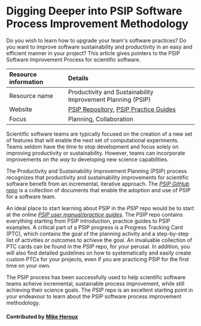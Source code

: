 # Digging Deeper into PSIP Software Process Improvement Methodology

Do you wish to learn how to upgrade your team's software practices? Do you want to improve software sustainability and productivity in an easy and efficient manner in your project? This article gives pointers to the PSIP Software Improvement Process for scientific software.


Resource information | Details 
:--- | :--- 
Resource name | Productivity and Sustainability Improvement Planning (PSIP)
Website | [PSIP Repository](https://github.com/bssw-psip), [PSIP Practice Guides](https://github.com/bssw-psip/practice-guides/blob/master/README.md)
Focus | Planning, Collaboration

Scientific software teams are typically focused on the creation of a new set of features that will enable the next set of computational experiments.  Teams seldom have the time to stop development and focus solely on improving productivity or sustainability.  However, teams can incorporate improvements *on the way* to developing new science capabilities.

The Productivity and Sustainability Improvement Planning (PSIP) process recognizes that productivity and sustainability improvements for scientific software benefit from an incremental, iterative approach.  The *[PSIP GitHub repo](https://github.com/bssw-psip)* is a collection of documents that enable the adoption and use of PSIP for a software team.  

An ideal place to start learning about PSIP in the *PSIP* repo would be to start at the online *[PSIP user manual/practice guides](https://github.com/bssw-psip/practice-guides/blob/master/README.md)*. The *PSIP* repo contains everything starting from PSIP introduction, practice guides to PSIP examples. A critical part of a PSIP progress is a Progress Tracking Card (PTC), which contains the goal of the planning activity and a step-by-step list of activities or outcomes to achieve the goal. An invaluable collection of PTC cards can be found in the *PSIP* repo, for your perusal. In addition, you will also find detailed guidelines on how to systematically and easily create custom PTCs for your projects, even if you are practicing PSIP for the first time on your own.

The PSIP process has been successfully used to help scientific software teams acheive incremental, sustainable process improvement, while still achieving their science goals. The *PSIP* repo is an excellent starting point in your endeavour to learn about the PSIP software process improvement methodology.

#### Contributed by [Mike Heroux](http://github.com/maherou)


<!---
Publish: yes
Pinned: yes
Categories: Planning, Collaboration
Topics: Software process improvement, Strategies for more effective teams 
Tags: website
Level: 2
Prerequisites: defaults
Aggregate: none

% LCM: temporarily drop 'requirements' topic in order to get poster screen shot
--->

